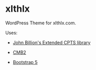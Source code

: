 # xlthlx

WordPress Theme for xlthlx.com.

Uses:

- [John Billion's Extended CPTS library](https://github.com/johnbillion/extended-cpts)

- [CMB2](https://github.com/CMB2/CMB2)

- [Bootstrap 5](https://github.com/twbs/bootstrap/releases/tag/v5.1.3)
